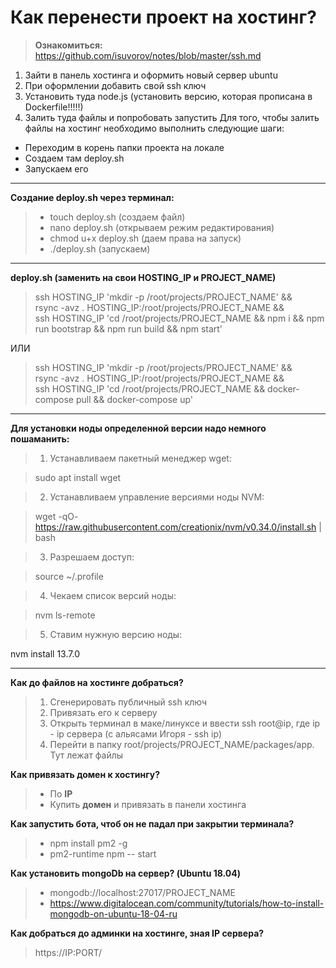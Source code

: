 # Как перенести проект на хостинг? 

> __Ознакомиться:__
> https://github.com/isuvorov/notes/blob/master/ssh.md

1) Зайти в панель хостинга и оформить новый сервер ubuntu 
2) При оформлении добавить свой ssh ключ
3) Установить туда node.js (установить версию, которая прописана в Dockerfile!!!!!)
4) Залить туда файлы и попробовать запустить
Для того, чтобы залить файлы на хостинг необходимо выполнить следующие шаги:
- Переходим в корень папки проекта на локале
- Создаем там deploy.sh
- Запускаем его
______________________________________
**Создание deploy.sh через терминал:**
> - touch deploy.sh (создаем файл)
> - nano deploy.sh (открываем режим редактирования)
> - chmod u+x deploy.sh (даем права на запуск)
> - ./deploy.sh (запускаем)
__________________________________________________________________

**deploy.sh (заменить на свои HOSTING_IP и PROJECT_NAME)**
> ssh HOSTING_IP 'mkdir -p /root/projects/PROJECT_NAME' && \
> rsync -avz . HOSTING_IP:/root/projects/PROJECT_NAME && \
> ssh HOSTING_IP 'cd /root/projects/PROJECT_NAME && npm i && npm run bootstrap && npm run build && npm start'

ИЛИ

> ssh HOSTING_IP 'mkdir -p /root/projects/PROJECT_NAME' && \
> rsync -avz . HOSTING_IP:/root/projects/PROJECT_NAME && \
> ssh HOSTING_IP 'cd /root/projects/PROJECT_NAME && docker-compose pull && docker-compose up'

______________________________________

**Для установки ноды определенной версии надо немного пошаманить:**

> 1. Устанавливаем пакетный менеджер wget:

> sudo apt install wget 

> 2. Устанавливаем управление версиями ноды NVM:

> wget -qO-https://raw.githubusercontent.com/creationix/nvm/v0.34.0/install.sh | bash

> 3. Разрешаем доступ:

> source ~/.profile

> 4. Чекаем список версий ноды:

> nvm ls-remote

> 5. Ставим нужную версию ноды:

nvm install 13.7.0

______________________________________

**Как до файлов на хостинге добраться?**
> 1. Сгенерировать публичный ssh ключ 
> 2. Привязать его к серверу
> 3. Открыть терминал в маке/линуксе и ввести ssh root@ip, где ip - ip сервера (с альясами Игоря - ssh ip)
> 4. Перейти в папку root/projects/PROJECT_NAME/packages/app. Тут лежат файлы

**Как привязать домен к хостингу?**
> - По __IP__
> - Купить __домен__ и привязать в панели хостинга

**Как запустить бота, чтоб он не падал при закрытии терминала?**
> - npm install pm2 -g
> - pm2-runtime npm -- start

**Как установить mongoDb на сервер? (Ubuntu 18.04)**
> - mongodb://localhost:27017/PROJECT_NAME
> - https://www.digitalocean.com/community/tutorials/how-to-install-mongodb-on-ubuntu-18-04-ru

**Как добраться до админки на хостинге, зная IP сервера?**
> https://IP:PORT/
